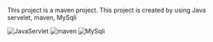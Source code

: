 This project is a maven project. This project is created by using Java servelet, maven, MySqli

![JavaServlet](https://github.com/savindumahasen/OnlineJobAppointmentSystem/assets/88643915/04036459-2f54-452e-8642-1c22b3f4762c) ![maven](https://github.com/savindumahasen/OnlineJobAppointmentSystem/assets/88643915/3406dd8f-fd4c-4dbe-ac2a-ff2766a7a1e7)
![MySqli](https://github.com/savindumahasen/OnlineJobAppointmentSystem/assets/88643915/350319ca-7792-403e-88ac-0bb9ae4a2a08)

